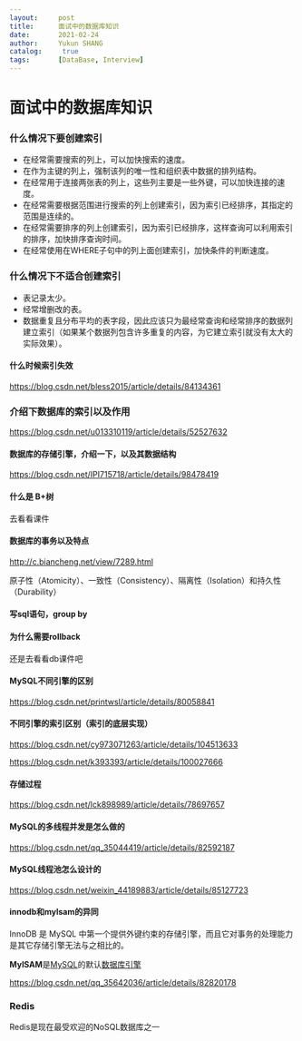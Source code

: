 ```yaml
---
layout:     post
title:      面试中的数据库知识
date:       2021-02-24
author:     Yukun SHANG
catalog: 	 true
tags:       [DataBase, Interview]
---
```


# 面试中的数据库知识

### 什么情况下要创建索引

* 在经常需要搜索的列上，可以加快搜索的速度。 
* 在作为主键的列上，强制该列的唯一性和组织表中数据的排列结构。
* 在经常用于连接两张表的列上，这些列主要是一些外键，可以加快连接的速度。
* 在经常需要根据范围进行搜索的列上创建索引，因为索引已经排序，其指定的范围是连续的。
* 在经常需要排序的列上创建索引，因为索引已经排序，这样查询可以利用索引的排序，加快排序查询时间。
* 在经常使用在WHERE子句中的列上面创建索引，加快条件的判断速度。



### 什么情况下不适合创建索引

* 表记录太少。
* 经常增删改的表。
* 数据重复且分布平均的表字段，因此应该只为最经常查询和经常排序的数据列建立索引（如果某个数据列包含许多重复的内容，为它建立索引就没有太大的实际效果）。





#### 什么时候索引失效

https://blog.csdn.net/bless2015/article/details/84134361





### 介绍下数据库的索引以及作用

https://blog.csdn.net/u013310119/article/details/52527632



#### 数据库的存储引擎，介绍一下，以及其数据结构

https://blog.csdn.net/IPI715718/article/details/98478419



#### 什么是 B+树

去看看课件



#### 数据库的事务以及特点

http://c.biancheng.net/view/7289.html

原子性（Atomicity）、一致性（Consistency）、隔离性（Isolation）和持久性（Durability）





#### 写sql语句，group by



#### 为什么需要rollback

还是去看看db课件吧



#### MySQL不同引擎的区别

https://blog.csdn.net/printwsl/article/details/80058841



#### 不同引擎的索引区别（索引的底层实现）

https://blog.csdn.net/cy973071263/article/details/104513633

https://blog.csdn.net/k393393/article/details/100027666





#### 存储过程

https://blog.csdn.net/lck898989/article/details/78697657



#### MySQL的多线程并发是怎么做的

https://blog.csdn.net/qq_35044419/article/details/82592187



#### MySQL线程池怎么设计的

https://blog.csdn.net/weixin_44189883/article/details/85127723



#### innodb和mylsam的异同

InnoDB 是 MySQL 中第一个提供外键约束的存储引擎，而且它对事务的处理能力是其它存储引擎无法与之相比的。

**MyISAM**是[MySQL](https://baike.baidu.com/item/MySQL)的默认[数据库引擎](https://baike.baidu.com/item/数据库引擎)



https://blog.csdn.net/qq_35642036/article/details/82820178







### Redis

Redis是现在最受欢迎的NoSQL数据库之一